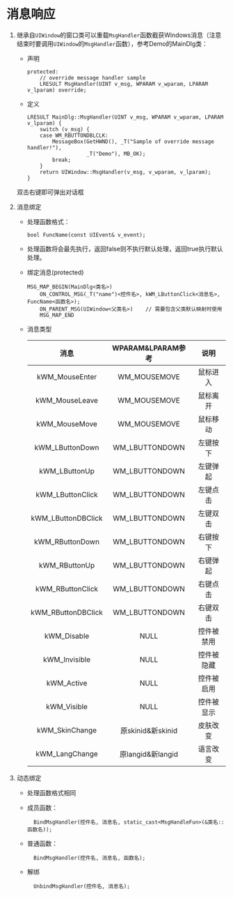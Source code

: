 # 消息响应
1. 继承自`UIWindow`的窗口类可以重载`MsgHandler`函数截获Windows消息（注意结束时要调用`UIWindow`的`MsgHandler`函数），参考Demo的MainDlg类：
	- 声明
        ```
        protected:
            // override message handler sample
            LRESULT MsgHandler(UINT v_msg, WPARAM v_wparam, LPARAM v_lparam) override;
        ```
    - 定义
        ```
        LRESULT MainDlg::MsgHandler(UINT v_msg, WPARAM v_wparam, LPARAM v_lparam) {
            switch (v_msg) {
            case WM_RBUTTONDBLCLK:
                MessageBox(GetHWND(), _T("Sample of override message handler!"),
                           _T("Demo"), MB_OK);
                break;
            }
            return UIWindow::MsgHandler(v_msg, v_wparam, v_lparam);
        }
        ```
    双击右键即可弹出对话框
2. 消息绑定
	- 处理函数格式：

		  bool FuncName(const UIEvent& v_event);
          
    - 处理函数将会最先执行，返回false则不执行默认处理，返回true执行默认处理。
            
	- 绑定消息(protected)
        ```
        MSG_MAP_BEGIN(MainDlg<类名>)
			ON_CONTROL_MSG(_T("name")<控件名>, kWM_LButtonClick<消息名>, FuncName<函数名>);
            ON_PARENT_MSG(UIWindow<父类名>)	// 需要包含父类默认映射时使用
			MSG_MAP_END
        ```
	- 消息类型
	
        |消息|WPARAM&LPARAM参考|说明|
        | :---: | :---: | :---: |
        |kWM_MouseEnter|WM_MOUSEMOVE|鼠标进入|
    	|kWM_MouseLeave|WM_MOUSEMOVE|鼠标离开|
    	|kWM_MouseMove|WM_MOUSEMOVE|鼠标移动|
    	|kWM_LButtonDown|WM_LBUTTONDOWN|左键按下|
    	|kWM_LButtonUp|WM_LBUTTONDOWN|左键弹起|
    	|kWM_LButtonClick|WM_LBUTTONDOWN|左键点击|
    	|kWM_LButtonDBClick|WM_LBUTTONDOWN|左键双击|
    	|kWM_RButtonDown|WM_LBUTTONDOWN|右键按下|
    	|kWM_RButtonUp|WM_LBUTTONDOWN|右键弹起|
    	|kWM_RButtonClick|WM_LBUTTONDOWN|右键点击|
    	|kWM_RButtonDBClick|WM_LBUTTONDOWN|右键双击|
        |kWM_Disable|NULL|控件被禁用|
        |kWM_Invisible|NULL|控件被隐藏|
        |kWM_Active|NULL|控件被启用|
        |kWM_Visible|NULL|控件被显示|
        |kWM_SkinChange|原skinid&新skinid|皮肤改变|
        |kWM_LangChange|原langid&新langid|语言改变|
        
3. 动态绑定
	- 处理函数格式相同
	- 成员函数：

			BindMsgHandler(控件名, 消息名, static_cast<MsgHandleFun>(&类名::函数名));
            
	- 普通函数：

			BindMsgHandler(控件名, 消息名, 函数名);
            
	- 解绑

			UnbindMsgHandler(控件名, 消息名);